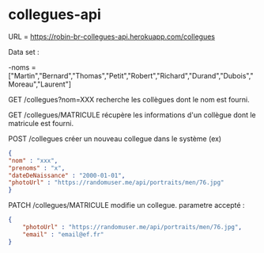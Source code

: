 # collegues-api 
URL = https://robin-br-collegues-api.herokuapp.com/collegues

Data set :

-noms = ["Martin","Bernard","Thomas","Petit","Robert","Richard","Durand","Dubois","Moreau","Laurent"]

GET /collegues?nom=XXX recherche les collègues dont le nom est fourni.

GET /collegues/MATRICULE récupère les informations d'un collègue dont le matricule est fourni.

POST /collegues créer un nouveau collegue dans le système (ex)

```json
{
"nom" : "xxx",
"prenoms" : "x",
"dateDeNaissance" : "2000-01-01",
"photoUrl" : "https://randomuser.me/api/portraits/men/76.jpg"
}
```

PATCH /collegues/MATRICULE modifie un collegue.
parametre accepté :

```json
{
    "photoUrl" : "https://randomuser.me/api/portraits/men/76.jpg",
    "email" : "email@ef.fr"
}
```
